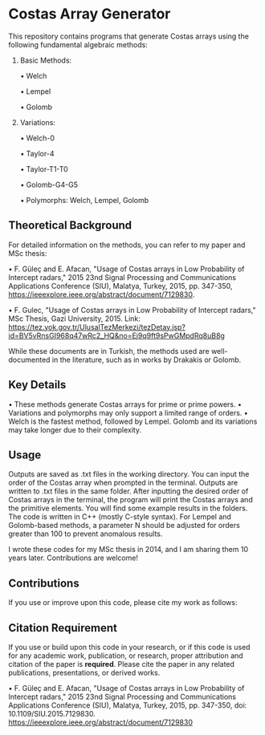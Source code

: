 # Costas Array Generator

This repository contains programs that generate Costas arrays using the following fundamental algebraic methods:
1. Basic Methods:
   
    •	Welch
  
    •	Lempel
  
    •	Golomb
2. Variations:
   
    •	Welch-0
  
    •	Taylor-4
  
    •	Taylor-T1-T0
  
    •	Golomb-G4-G5
  
    •	Polymorphs:
      Welch, Lempel, Golomb
   
## **Theoretical Background**

For detailed information on the methods, you can refer to my paper and MSc thesis:

•	F. Güleç and E. Afacan, "Usage of Costas arrays in Low Probability of Intercept radars," 2015 23nd Signal Processing and Communications Applications Conference (SIU), Malatya, Turkey, 2015, pp. 347-350, https://ieeexplore.ieee.org/abstract/document/7129830.

•	F. Gulec, "Usage of Costas arrays in Low Probability of Intercept radars," MSc Thesis, Gazi University, 2015. Link: https://tez.yok.gov.tr/UlusalTezMerkezi/tezDetay.jsp?id=BV5vRnsGI968q47wRc2_HQ&no=Ej9q9ft9sPwGMpdRq8uB8g

While these documents are in Turkish, the methods used are well-documented in the literature, such as in works by Drakakis or Golomb.

## **Key Details**

•	These methods generate Costas arrays for prime or prime powers.
•	Variations and polymorphs may only support a limited range of orders.
•	Welch is the fastest method, followed by Lempel. Golomb and its variations may take longer due to their complexity.

## **Usage**

Outputs are saved as .txt files in the working directory. You can input the order of the Costas array when prompted in the terminal. Outputs are written to .txt files in the same folder. After inputting the desired order of Costas arrays in the terminal, the program will print the Costas arrays and the primitive elements. You will find some example results in the folders.
The code is written in C++ (mostly C-style syntax). For Lempel and Golomb-based methods, a parameter N should be adjusted for orders greater than 100 to prevent anomalous results.

I wrote these codes for my MSc thesis in 2014, and I am sharing them 10 years later. Contributions are welcome!

## **Contributions**

 If you use or improve upon this code, please cite my work as follows:



## **Citation Requirement**

If you use or build upon this code in your research, or if this code is used for any academic work, publication, or research, proper attribution and citation of the paper is **required**. Please cite the paper in any related publications, presentations, or derived works.

•	F. Güleç and E. Afacan, "Usage of Costas arrays in Low Probability of Intercept radars," 2015 23nd Signal Processing and Communications Applications Conference (SIU), Malatya, Turkey, 2015, pp. 347-350, doi: 10.1109/SIU.2015.7129830. https://ieeexplore.ieee.org/abstract/document/7129830
